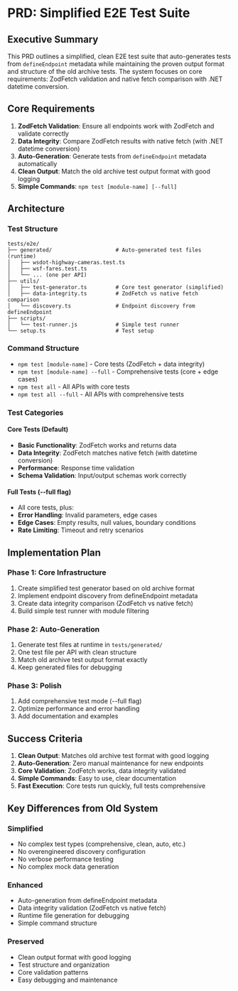 # PRD: Simplified E2E Test Suite

## Executive Summary

This PRD outlines a simplified, clean E2E test suite that auto-generates tests from `defineEndpoint` metadata while maintaining the proven output format and structure of the old archive tests. The system focuses on core requirements: ZodFetch validation and native fetch comparison with .NET datetime conversion.

## Core Requirements

1. **ZodFetch Validation**: Ensure all endpoints work with ZodFetch and validate correctly
2. **Data Integrity**: Compare ZodFetch results with native fetch (with .NET datetime conversion)
3. **Auto-Generation**: Generate tests from `defineEndpoint` metadata automatically
4. **Clean Output**: Match the old archive test output format with good logging
5. **Simple Commands**: `npm test [module-name] [--full]`

## Architecture

### Test Structure
```
tests/e2e/
├── generated/                    # Auto-generated test files (runtime)
│   ├── wsdot-highway-cameras.test.ts
│   ├── wsf-fares.test.ts
│   └── ... (one per API)
├── utils/
│   ├── test-generator.ts         # Core test generator (simplified)
│   ├── data-integrity.ts         # ZodFetch vs native fetch comparison
│   └── discovery.ts              # Endpoint discovery from defineEndpoint
├── scripts/
│   └── test-runner.js            # Simple test runner
└── setup.ts                      # Test setup
```

### Command Structure
- `npm test [module-name]` - Core tests (ZodFetch + data integrity)
- `npm test [module-name] --full` - Comprehensive tests (core + edge cases)
- `npm test all` - All APIs with core tests
- `npm test all --full` - All APIs with comprehensive tests

### Test Categories

#### Core Tests (Default)
- **Basic Functionality**: ZodFetch works and returns data
- **Data Integrity**: ZodFetch matches native fetch (with datetime conversion)
- **Performance**: Response time validation
- **Schema Validation**: Input/output schemas work correctly

#### Full Tests (--full flag)
- All core tests, plus:
- **Error Handling**: Invalid parameters, edge cases
- **Edge Cases**: Empty results, null values, boundary conditions
- **Rate Limiting**: Timeout and retry scenarios

## Implementation Plan

### Phase 1: Core Infrastructure
1. Create simplified test generator based on old archive format
2. Implement endpoint discovery from defineEndpoint metadata
3. Create data integrity comparison (ZodFetch vs native fetch)
4. Build simple test runner with module filtering

### Phase 2: Auto-Generation
1. Generate test files at runtime in `tests/generated/`
2. One test file per API with clean structure
3. Match old archive test output format exactly
4. Keep generated files for debugging

### Phase 3: Polish
1. Add comprehensive test mode (--full flag)
2. Optimize performance and error handling
3. Add documentation and examples

## Success Criteria

1. **Clean Output**: Matches old archive test format with good logging
2. **Auto-Generation**: Zero manual maintenance for new endpoints
3. **Core Validation**: ZodFetch works, data integrity validated
4. **Simple Commands**: Easy to use, clear documentation
5. **Fast Execution**: Core tests run quickly, full tests comprehensive

## Key Differences from Old System

### Simplified
- No complex test types (comprehensive, clean, auto, etc.)
- No overengineered discovery configuration
- No verbose performance testing
- No complex mock data generation

### Enhanced
- Auto-generation from defineEndpoint metadata
- Data integrity validation (ZodFetch vs native fetch)
- Runtime file generation for debugging
- Simple command structure

### Preserved
- Clean output format with good logging
- Test structure and organization
- Core validation patterns
- Easy debugging and maintenance
